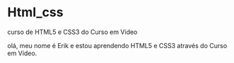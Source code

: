 # Html_css
 curso de HTML5 e CSS3 do Curso em Vídeo

olá, meu nome é Erik e estou aprendendo HTML5 e CSS3 através do Curso em Vídeo.